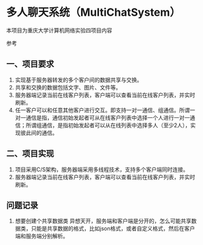 # 多人聊天系统（MultiChatSystem）
本项目为重庆大学计算机网络实验四项目内容

参考

## 一、项目要求
1. 实现基于服务器转发的多个客户间的数据共享与交换。
2. 共享和交换的数据包括文字、图片、文件等。
3. 服务器端记录当前在线客户列表，客户端可以查看当前在线客户列表，并实时刷新。
4. 任一客户可以和任意其他客户进行交互。即支持一对一通信、组通信。所谓一对一通信是指，通信初始发起者可从在线客户列表中选择一个人进行一对一通信；所谓组通信，是指初始发起者可以从在线列表中选择多人（至少2人），实现彼此间的通信。


## 二、项目实现
1. 项目采用C/S架构，服务器端采用多线程技术，支持多个客户端同时连接。
2. 服务器端记录当前在线客户列表，客户端可以查看当前在线客户列表，并实时刷新。


## 问题记录
1. 想要创建个共享数据类
异想天开，服务端和客户端是分开的，怎么可能共享数据类，只能是共享数据的格式，比如json格式，或者自定义格式，然后在客户端和服务端分别解析。

